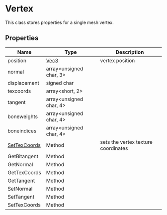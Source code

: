 # Vertex

This class stores properties for a single mesh vertex.

## Properties

| Name | Type | Description |
|---|---|---|
| position | [Vec3](Vec3.md) | vertex position |
| normal | array<unsigned char, 3> | |
| displacement | signed char | |
| texcoords | array<short, 2> | |
| tangent | array<unsigned char, 4> | |
| boneweights | array<unsigned char, 4> | |
| boneindices | array<unsigned char, 4> | |
| [SetTexCoords](Vertex_SetTexCoords.md) | Method | sets the vertex texture coordinates |
| GetBitangent | Method | |
| GetNormal | Method | |
| GetTexCoords | Method | |
| GetTangent | Method | |
| SetNormal | Method | |
| SetTangent | Method | |
| SetTexCoords | Method | |

